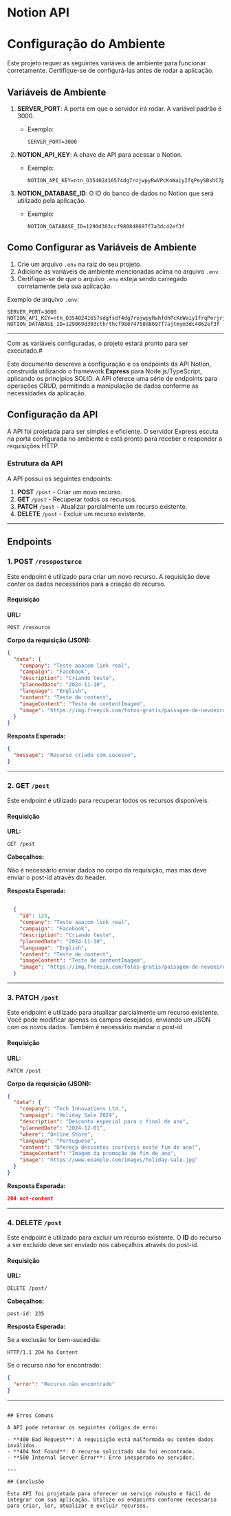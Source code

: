 
# Notion API

# Configuração do Ambiente

Este projeto requer as seguintes variáveis de ambiente para funcionar corretamente. Certifique-se de configurá-las antes de rodar a aplicação.

## Variáveis de Ambiente

1. **SERVER_PORT**: A porta em que o servidor irá rodar. A variável padrão é 3000.
   - Exemplo:
     ```env
     SERVER_PORT=3000
     ```

2. **NOTION_API_KEY**: A chave de API para acessar o Notion.
   - Exemplo:
     ```env
     NOTION_API_KEY=ntn_O35402416574dg7rojwpyRwVPcKnWaiyIfqPeySBshC7pS
     ```

3. **NOTION_DATABASE_ID**: O ID do banco de dados no Notion que será utilizado pela aplicação.
   - Exemplo:
     ```env
     NOTION_DATABASE_ID=1290d303ccf9808d8697f7a3dc42ef3f
     ```

## Como Configurar as Variáveis de Ambiente

1. Crie um arquivo `.env` na raiz do seu projeto.
2. Adicione as variáveis de ambiente mencionadas acima no arquivo `.env`.
3. Certifique-se de que o arquivo `.env` esteja sendo carregado corretamente pela sua aplicação.

Exemplo de arquivo `.env`:

```env
SERVER_PORT=3000
NOTION_API_KEY=ntn_O3540241657sdgfsdf4dg7rojwpyRwhfdhPcKnWaiyIfrqPerjrjySBshC7pS
NOTION_DATABASE_ID=129069d303cthrthcf98074758d8697f7ajtmym3dc4862ef3f
```

---

Com as variáveis configuradas, o projeto estará pronto para ser executado.#


Este documento descreve a configuração e os endpoints da API Notion, construída utilizando o framework **Express** para Node.js/TypeScript, aplicando os princípios SOLID. A API oferece uma série de endpoints para operações CRUD, permitindo a manipulação de dados conforme as necessidades da aplicação.

## Configuração da API

A API foi projetada para ser simples e eficiente. O servidor Express escuta na porta configurada no ambiente e está pronto para receber e responder a requisições HTTP.

### Estrutura da API

A API possui os seguintes endpoints:

1. **POST** `/post` - Criar um novo recurso.
2. **GET** `/post` - Recuperar todos os recursos.
3. **PATCH** `/post` - Atualizar parcialmente um recurso existente.
4. **DELETE** `/post` - Excluir um recurso existente.

---

## Endpoints

### 1. **POST** `/resoposturce`

Este endpoint é utilizado para criar um novo recurso. A requisição deve conter os dados necessários para a criação do recurso.

#### Requisição

**URL:**
```
POST /resource
```

**Corpo da requisição (JSON):**
```json
{
  "data": {
    "company": "Teste aaacom link real",
    "campaign": "Facebook",
    "description": "Criando teste",
    "plannedDate": "2024-11-10",
    "language": "English",
    "content": "Teste de content",
    "imageContent": "Teste de contentImagem",
    "image": "https://img.freepik.com/fotos-gratis/paisagem-de-nevoeiro-matinal-e-montanhas-com-baloes-de-ar-quente-ao-nascer-do-sol_335224-794.jpg?semt=ais_hybrid"
  }
}
```

**Resposta Esperada:**

```json
{
  "message": "Recurso criado com sucesso",
}
```

---

### 2. **GET** `/post`

Este endpoint é utilizado para recuperar todos os recursos disponíveis.

#### Requisição

**URL:**
```
GET /post
```

**Cabeçalhos:**

Não é necessário enviar dados no corpo da requisição, mas mas deve enviar o post-id através do header.

**Resposta Esperada:**

```json

  {
    "id": 123,
    "company": "Teste aaacom link real",
    "campaign": "Facebook",
    "description": "Criando teste",
    "plannedDate": "2024-11-10",
    "language": "English",
    "content": "Teste de content",
    "imageContent": "Teste de contentImagem",
    "image": "https://img.freepik.com/fotos-gratis/paisagem-de-nevoeiro-matinal-e-montanhas-com-baloes-de-ar-quente-ao-nascer-do-sol_335224-794.jpg?semt=ais_hybrid"
  }

```

---

### 3. **PATCH** `/post`

Este endpoint é utilizado para atualizar parcialmente um recurso existente. Você pode modificar apenas os campos desejados, enviando um JSON com os novos dados.
Também é necessário mandar o post-id

#### Requisição

**URL:**
```
PATCH /post
```

**Corpo da requisição (JSON):**
```json
{
  "data": {
    "company": "Tech Innovations Ltd.",
    "campaign": "Holiday Sale 2024",
    "description": "Desconto especial para o final de ano",
    "plannedDate": "2024-12-01",
    "where": "Online Store",
    "language": "Portuguese",
    "content": "Ofereça descontos incríveis neste fim de ano!",
    "imageContent": "Imagem da promoção de fim de ano",
    "image": "https://www.example.com/images/holiday-sale.jpg"
  }
}
```

**Resposta Esperada:**

```json
204 not-content
```

---

### 4. **DELETE** `/post`

Este endpoint é utilizado para excluir um recurso existente. O **ID** do recurso a ser excluído deve ser enviado nos cabeçalhos através do post-id.

#### Requisição

**URL:**
```
DELETE /post/
```

**Cabeçalhos:**
```
post-id: 235
```

**Resposta Esperada:**

Se a exclusão for bem-sucedida:

```http
HTTP/1.1 204 No Content
```

Se o recurso não for encontrado:

```json
{
  "error": "Recurso não encontrado"
}
```

---

```

## Erros Comuns

A API pode retornar os seguintes códigos de erro:

- **400 Bad Request**: A requisição está malformada ou contém dados inválidos.
- **404 Not Found**: O recurso solicitado não foi encontrado.
- **500 Internal Server Error**: Erro inesperado no servidor.

---

## Conclusão

Esta API foi projetada para oferecer um serviço robusto e fácil de integrar com sua aplicação. Utilize os endpoints conforme necessário para criar, ler, atualizar e excluir recursos.